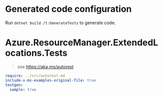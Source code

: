 # Generated code configuration

Run `dotnet build /t:GenerateTests` to generate code.

# Azure.ResourceManager.ExtendedLocations.Tests

> see https://aka.ms/autorest
``` yaml
require: ../src/autorest.md
include-x-ms-examples-original-file: true
testgen:
  sample: true
```
